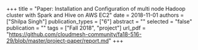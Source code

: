 +++
title = "Paper: Installation and Configuration of multi node Hadoop cluster with Spark and Hive on AWS EC2"
date = 2018-11-01
authors = ["Shilpa Singh"]
publication_types = ["6"]
abstract = ""
selected = "false"
publication = ""
tags = ["Fall 2018", "project"]
url_pdf = "https://github.com/cloudmesh-community/fa18-516-29/blob/master/project-paper/report.md"
+++

